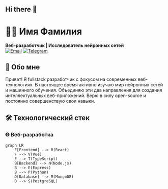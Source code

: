 ## Hi there 👋

# 👨‍💻 Имя Фамилия
**Веб-разработчик | Исследователь нейронных сетей**  
[![Email](https://img.shields.io/badge/okeenlen578@gmail.com-blue?logo=gmail)](mailto:okeenlen578@gmail.com)
[![Telegram](https://img.shields.io/badge/Telegram-@andreyshanorm-blue?logo=telegram)](https://t.me/andreyshanorm)


## 👋 Обо мне
Привет! Я fullstack разработчик с фокусом на современных веб-технологиях. В настоящее время активно изучаю мир нейронных сетей и машинного обучения. Объединяю эти два направления для создания интеллектуальных веб-приложений. Верю в силу open-source и постоянно совершенствую свои навыки.

## 🛠 Технологический стек
### 🌐 Веб-разработка
```mermaid
graph LR
    F[Frontend] --> R(React)
    F --> V(Vue)
    F --> T(TypeScript)
    B[Backend] --> N(Node.js)
    B --> E(Express)
    B --> P(Python)
    D[Database] --> M(MongoDB)
    D --> S(PostgreSQL)
